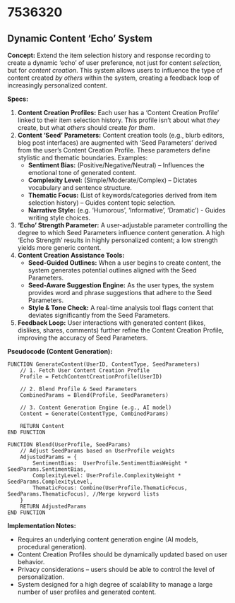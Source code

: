 # 7536320

## Dynamic Content ‘Echo’ System

**Concept:** Extend the item selection history and response recording to create a dynamic ‘echo’ of user preference, not just for content *selection*, but for *content creation*. This system allows users to influence the type of content created *by others* within the system, creating a feedback loop of increasingly personalized content.

**Specs:**

1.  **Content Creation Profiles:** Each user has a ‘Content Creation Profile’ linked to their item selection history. This profile isn’t about what *they* create, but what *others* should create *for them*.
2.  **Content ‘Seed’ Parameters:** Content creation tools (e.g., blurb editors, blog post interfaces) are augmented with ‘Seed Parameters’ derived from the user’s Content Creation Profile. These parameters define stylistic and thematic boundaries. Examples:
    *   **Sentiment Bias:** (Positive/Negative/Neutral) – Influences the emotional tone of generated content.
    *   **Complexity Level:** (Simple/Moderate/Complex) – Dictates vocabulary and sentence structure.
    *   **Thematic Focus:** (List of keywords/categories derived from item selection history) – Guides content topic selection.
    *   **Narrative Style:** (e.g. ‘Humorous’, ‘Informative’, ‘Dramatic’) - Guides writing style choices.
3.  **‘Echo’ Strength Parameter:**  A user-adjustable parameter controlling the degree to which Seed Parameters influence content generation. A high ‘Echo Strength’ results in highly personalized content; a low strength yields more generic content.
4.  **Content Creation Assistance Tools:**
    *   **Seed-Guided Outlines:** When a user begins to create content, the system generates potential outlines aligned with the Seed Parameters.
    *   **Seed-Aware Suggestion Engine:**  As the user types, the system provides word and phrase suggestions that adhere to the Seed Parameters.
    *   **Style & Tone Check:** A real-time analysis tool flags content that deviates significantly from the Seed Parameters.
5.  **Feedback Loop:** User interactions with generated content (likes, dislikes, shares, comments) further refine the Content Creation Profile, improving the accuracy of Seed Parameters.

**Pseudocode (Content Generation):**

```
FUNCTION GenerateContent(UserID, ContentType, SeedParameters)
    // 1. Fetch User Content Creation Profile
    Profile = FetchContentCreationProfile(UserID)

    // 2. Blend Profile & Seed Parameters
    CombinedParams = Blend(Profile, SeedParameters)

    // 3. Content Generation Engine (e.g., AI model)
    Content = Generate(ContentType, CombinedParams)

    RETURN Content
END FUNCTION

FUNCTION Blend(UserProfile, SeedParams)
    // Adjust SeedParams based on UserProfile weights
    AdjustedParams = {
        SentimentBias:  UserProfile.SentimentBiasWeight * SeedParams.SentimentBias,
        ComplexityLevel: UserProfile.ComplexityWeight * SeedParams.ComplexityLevel,
        ThematicFocus: Combine(UserProfile.ThematicFocus, SeedParams.ThematicFocus), //Merge keyword lists
    }
    RETURN AdjustedParams
END FUNCTION
```

**Implementation Notes:**

*   Requires an underlying content generation engine (AI models, procedural generation).
*   Content Creation Profiles should be dynamically updated based on user behavior.
*   Privacy considerations – users should be able to control the level of personalization.
*   System designed for a high degree of scalability to manage a large number of user profiles and generated content.